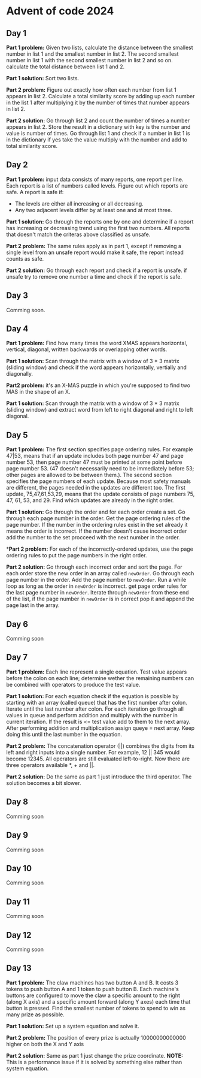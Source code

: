 # Advent of code 2024
## Day 1
**Part 1 problem:** Given two lists, calculate the distance between the smallest number in list 1 and the smallest number in list 2. The second smallest number in list 1 with the second smallest number in list 2 and so on. calculate the total distance between list 1 and 2.

**Part 1 solution:** Sort two lists.

**Part 2 problem:** Figure out exactly how often each number from list 1 appears in list 2. Calculate a total similarity score by adding up each number in the list 1 after multiplying it by the number of times that number appears in list 2.

**Part 2 solution:** Go through list 2 and count the number of times a number appears in list 2. Store the result in a dictionary with key is the number and value is number of times. Go through list 1 and check if a number in list 1 is in the dictionary if yes take the value multiply with the number and add to total similarity score.

## Day 2
**Part 1 problem:** input data consists of many reports, one report per line. Each report is a list of numbers called levels. Figure out which reports are safe. A report is safe if:
- The levels are either all increasing or all decreasing.
- Any two adjacent levels differ by at least one and at most three.

**Part 1 solution:** Go through the reports one by one and determine if a report has increasing or decreasing trend using the first two numbers. All reports that doesn't match the criteras above classified as unsafe.

**Part 2 problem:** The same rules apply as in part 1, except if removing a single level from an unsafe report would make it safe, the report instead counts as safe.

**Part 2 solution:** Go through each report and check if a report is unsafe. if unsafe try to remove one number a time and check if the report is safe.
## Day 3
Comming soon.
## Day 4 
**Part 1 problem:** Find how many times the word XMAS appears horizontal, vertical, diagonal, written backwards or overlapping other words.

**Part 1 solution:** Scan through the matrix with a window of 3 * 3 matrix (sliding window) and check if the word appears horizontally, vertially and diagonally. 

**Part2 problem:** it's an X-MAS puzzle in which you're supposed to find two MAS in the shape of an X.

**Part 1 solution:** Scan through the matrix with a window of 3 * 3 matrix (sliding window) and extract word from left to right diagonal and right to left diagonal. 

## Day 5

**Part 1 problem:** The first section specifies page ordering rules. For example 47|53, means that if an update includes both page number 47 and page number 53, then page number 47 must be printed at some point before page number 53. (47 doesn't necessarily need to be immediately before 53; other pages are allowed to be between them.). The second section specifies the page numbers of each update. Because most safety manuals are different, the pages needed in the updates are different too. The first update, 75,47,61,53,29, means that the update consists of page numbers 75, 47, 61, 53, and 29. Find which updates are already in the right order. 

**Part 1 solution:** Go through the order and for each order create a set. Go through each page number in the order. Get the page ordering rules of the page number. If the number in the ordering rules exist in the set already it means the order is incorrect. If the number doesn't cause incorrect order add the number to the set procceed with the next number in the order.

***Part 2 problem:** For each of the incorrectly-ordered updates, use the page ordering rules to put the page numbers in the right order.

**Part 2 solution:** Go through each incorrect order and sort the page. For each order store the new order in an array called `newOrder`. Go through each page number in the order. Add the page number to `newOrder`. Run a while loop as long as the order in `newOrder` is incorrect. get page order rules for the last page number in `newOrder`. Iterate through `newOrder` from these end of the list, if the page number in `newOrder` is in correct pop it and append the page last in the array.

## Day 6
Comming soon

## Day 7
**Part 1 problem:** Each line represent a single equation. Test value appears before the colon on each line; determine wether the remaining numbers can be combined with operators to produce the test value.

**Part 1 solution:** For each equation check if the equation is possible by starting with an array (called queue) that has the first number after colon. Iterate until the last number after colon. For each iteration go through all values in queue and perform addition and multiply with the number in current iteration. If the result is <= test value add to them to the next array. After performing addition and multiplication assign queye = next array. Keep doing this until the last number in the equation.

**Part 2 problem:** The concatenation operator (||) combines the digits from its left and right inputs into a single number. For example, 12 || 345 would become 12345. All operators are still evaluated left-to-right. Now there are three operators available *, + and ||.

**Part 2 solution:** Do the same as part 1 just introduce the third operator. The solution becomes a bit slower.

## Day 8
Comming soon

## Day 9
Comming soon

## Day 10
Comming soon

## Day 11
Comming soon

## Day 12
Comming soon

## Day 13

**Part 1 problem:** The claw machines has two button A and B. It costs 3 tokens to push button A and 1 token to push button B. Each machine's buttons are configured to move the claw a specific amount to the right (along X axis) and a specific amount forward (along Y axes) each time that button is pressed. Find the smallest number of tokens to spend to win as many prize as possible.

**Part 1 solution:** Set up a system equation and solve it. 

**Part 2 problem:** The position of every prize is actually 10000000000000 higher on both the X and Y axis

**Part 2 solution:** Same as part 1 just change the prize coordinate. **NOTE:** This is a performance issue if it is solved by something else rather than system equation.
